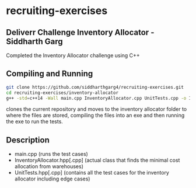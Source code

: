 # recruiting-exercises

## Deliverr Challenge Inventory Allocator - Siddharth Garg
Completed the Inventory Allocator challenge using C++

## Compiling and Running
```sh
git clone https://github.com/siddharthgarg4/recruiting-exercises.git
cd recruiting-exercises/inventory-allocator
g++ -std=c++14 -Wall main.cpp InventoryAllocator.cpp UnitTests.cpp -o InventoryAllocator ; ./InventoryAllocator
```
clones the current repository and moves to the inventory allocator folder to where the files are stored, compiling the files into an exe and then running the exe to run the tests. 

## Description

- main.cpp (runs the test cases)
- InventoryAllocator.hpp[.cpp] (actual class that finds the minimal cost allocation from warehouses)
- UnitTests.hpp[.cpp] (contains all the test cases for the inventory allocator including edge cases)
